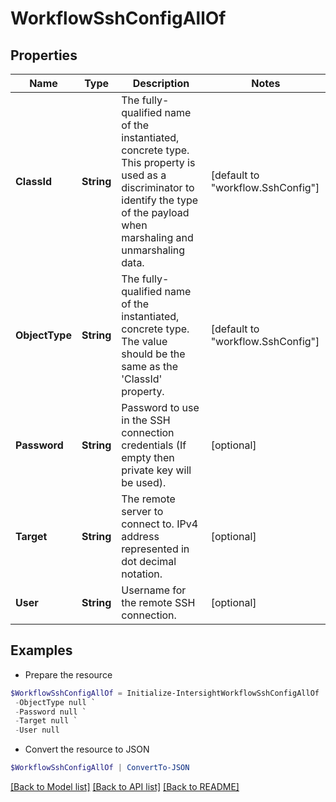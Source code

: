 # WorkflowSshConfigAllOf
## Properties

Name | Type | Description | Notes
------------ | ------------- | ------------- | -------------
**ClassId** | **String** | The fully-qualified name of the instantiated, concrete type. This property is used as a discriminator to identify the type of the payload when marshaling and unmarshaling data. | [default to "workflow.SshConfig"]
**ObjectType** | **String** | The fully-qualified name of the instantiated, concrete type. The value should be the same as the &#39;ClassId&#39; property. | [default to "workflow.SshConfig"]
**Password** | **String** | Password to use in the SSH connection credentials (If empty then private key will be used). | [optional] 
**Target** | **String** | The remote server to connect to. IPv4 address represented in dot decimal notation. | [optional] 
**User** | **String** | Username for the remote SSH connection. | [optional] 

## Examples

- Prepare the resource
```powershell
$WorkflowSshConfigAllOf = Initialize-IntersightWorkflowSshConfigAllOf  -ClassId null `
 -ObjectType null `
 -Password null `
 -Target null `
 -User null
```

- Convert the resource to JSON
```powershell
$WorkflowSshConfigAllOf | ConvertTo-JSON
```

[[Back to Model list]](../README.md#documentation-for-models) [[Back to API list]](../README.md#documentation-for-api-endpoints) [[Back to README]](../README.md)


